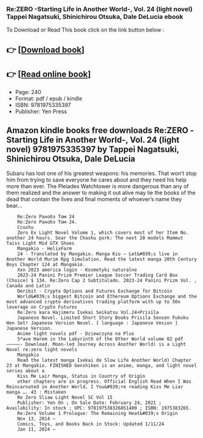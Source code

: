 ### Re:ZERO -Starting Life in Another World-, Vol. 24 (light novel) Tappei Nagatsuki, Shinichirou Otsuka, Dale DeLucia ebook

To Download or Read This book click on the link button below :

## 👉  [**[Download book](http://filesbooks.info/download.php?group=book&from=github.com&id=703422&lnk=1063 "Download book")**]

## 👉  [**[Read online book](http://filesbooks.info/download.php?group=book&from=github.com&id=703422&lnk=1063 "Read online book")**]


* Page: 240
* Format: pdf / epub / kindle
* ISBN: 9781975335397
* Publisher: Yen Press



## Amazon kindle books free downloads Re:ZERO -Starting Life in Another World-, Vol. 24 (light novel) 9781975335397 by Tappei Nagatsuki, Shinichirou Otsuka, Dale DeLucia



Subaru has lost one of his greatest weapons: his memories. That won’t stop him from trying to save everyone he cares about and they need his help more than ever. The Pleiades Watchtower is more dangerous than any of them realized and the answer to making it out alive may lie the books of the dead that contain the lives and final moments of whoever’s name they bear...


        Re:Zero Ранобэ Том 24
        Re:Zero Ранобэ Том 24.
        Ccushu
        Zero Ex Light Novel Volume 1, which covers most of her Item No. another 24 hours. Sear the Chashu pork: The next 20 models Mammut Taiss Light Mid GTX Shoes 
        Mangakio - HelixFarm
        24 - Translated by Mangakio. Manga Kio – Let&#039;s live in Another World Murim Rpg Simulation. Read the latest manga 20th Century Boys Chapter 124 at Mangakio.
        Xxn 2023 america login - Kosmetyki naturalne
        2023-24 Panini Prizm Premier League Soccer Trading Card Box (Choice) $ 134. Re:Zero Cap 2 Subtitulado. 2023-24 Panini Prizm Vol. , Canada and Latin 
        Deribit - Crypto Options and Futures Exchange for Bitcoin
        World&#039;s biggest Bitcoin and Ethereum Options Exchange and the most advanced crypto derivatives trading platform with up to 50x leverage on Crypto Futures 
        Re:Zero kara Hajimeru Isekai Seikatsu Vol.24+Prisila
        Japanese Novel. Limited Short Story Books Prisila Sensen Fukoku Hen Set! Japanese Version Novel. [ language : Japanese Vesion ] Japanese Version.
        Anime light novels pdf - Dziewczyna na Plus
        S*ave Harem in the Labyrinth of the Other World volume 02 pdf —————- Download. Moon-led Journey Across Another World) is a Light Novel re:zero light novels 
        Mangakio
        Read the latest manga Isekai de Slow Life Another World) Chapter 23 at Mangakio. FINISHED Genshiken is an anime, manga, and light novel series about a 
        Kiss Me Lair Manga, Status in Country of Origin
        other chapters are in progress. Official English Read When I Was Reincarnated in Another World, I You&#039;re reading Kiss Me Liar manga …. 43 : Mistaken 
        Re Zero Sliaw Light Novel SC Vol 15
        Publisher: Yen On ; On Sale Date: February 24, 2021 ; Availability: In stock ; UPC: 978197538326851400 ; ISBN: 1975383265.
        Re:Zero Volume 1 Prologue: The Remaining Heat&#039;s Origin
        Nov 13, 2014 —
        Comics, Toys, and Books Back in Stock: Updated 1/11/24
        Jan 11, 2024 —
    




